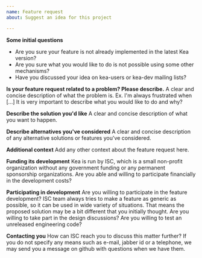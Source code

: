 ```yaml
---
name: Feature request
about: Suggest an idea for this project

---
```


**Some initial questions**
- Are you sure your feature is not already implemented in the latest Kea version?
- Are you sure what you would like to do is not possible using some other mechanisms?
- Have you discussed your idea on kea-users or kea-dev mailing lists?

**Is your feature request related to a problem? Please describe.**
A clear and concise description of what the problem is. Ex. I'm always frustrated when [...]
It is very important to describe what you would like to do and why?

**Describe the solution you'd like**
A clear and concise description of what you want to happen.

**Describe alternatives you've considered**
A clear and concise description of any alternative solutions or features you've considered.

**Additional context**
Add any other context about the feature request here.

**Funding its development**
Kea is run by ISC, which is a small non-profit organization without any government funding or any permanent sponsorship organizations. Are you able and willing to participate financially in the development costs?

**Participating in development**
Are you willing to participate in the feature development? ISC team always tries to make a feature as generic as possible, so it can be used in wide variety of situations. That means the proposed solution may be a bit different that you initially thought. Are you willing to take part in the design discussions? Are you willing to test an unreleased engineering code?

**Contacting you**
How can ISC reach you to discuss this matter further? If you do not specify any means such as e-mail, jabber id or a telephone, we may send you a message on github with questions when we have them.
